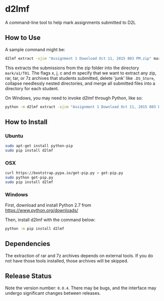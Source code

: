 # d2lmf
A command-line tool to help mark assignments submitted to D2L

## How to Use
A sample command might be:
```bash
d2lmf extract -xjcm "Assignment 1 Download Oct 11, 2015 803 PM.zip" mark/a1/T01
```

This extracts the submissions from the zip folder into the directory
`mark/a1/T01`. The flags x, j, c and m specify that we want to extract any
zip, rar, tar, or 7z archives that students submitted, delete 'junk' like
`.DS_Store`, collapse needlessly nested directories, and merge all submitted
files into a directory for each student.

On Windows, you may need to invoke d2lmf through Python, like so:
```bash
python -m d2lmf extract -xjcm "Assignment 1 Download Oct 11, 2015 803 PM.zip" mark/a1/T01
```

## How to Install
### Ubuntu
```bash
sudo apt-get install python-pip
sudo pip install d2lmf
```

### OSX
```bash
curl https://bootstrap.pypa.io/get-pip.py > get-pip.py
sudo python get-pip.py
sudo pip install d2lmf
```

### Windows
First, download and install Python 2.7 from https://www.python.org/downloads/

Then, install d2lmf with the command below:
```bash
python -m pip install d2lmf
```

## Dependencies
The extraction of rar and 7z archives depends on external tools. If you do not
have those tools installed, those archives will be skipped.

## Release Status
Note the version number: `0.0.4`. There may be bugs, and the interface may
undergo significant changes between releases.
